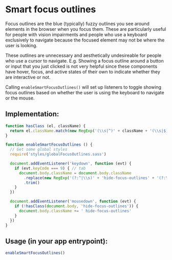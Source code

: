 # Smart focus outlines

Focus outlines are the blue (typically) fuzzy outlines you see around elements in the browser when you focus them. These are particularly useful for people with vision impairments and people who use a keyboard exclusively to navigate because the focused element may not be where the user is looking.

These outlines are unnecessary and aesthetically undesireable for people who use a cursor to navigate. E.g. Showing a focus outline around a button or input that you just clicked is not very helpful since these components have hover, focus, and active states of their own to indicate whether they are interactive or not.

Calling `enableSmartFocusOutlines()` will set up listeners to toggle showing focus outlines based on whether the user is using the keyboard to navigate or the mouse.

## Implementation:

```js
function hasClass (el, className) {
  return el.className.match(new RegExp('(\\s|^)' + className + '(\\s|$)'))
}

function enableSmartFocusOutlines () {
  // Get some global styles
  require('styles/globalFocusOutlines.sass')

  document.addEventListener('keydown', function (evt) {
    if (evt.keyCode === 9) { // tab
      document.body.className = document.body.className
        .replace(new RegExp('(?:^|\\s)' + 'hide-focus-outlines' + '(?:\\s|$)'), ' ')
        .trim()
    }
  })

  document.addEventListener('mousedown', function (evt) {
    if (!hasClass(document.body, 'hide-focus-outlines')) {
      document.body.className += ' hide-focus-outlines'
    }
  })
}
```

## Usage (in your app entrypoint):

```js
enableSmartFocusOutlines()
```
